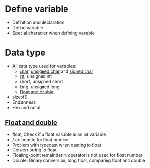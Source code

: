 # Define variable
* Definition and declaration
* Define variable
* Special character when defining variable
# Data type
* All data type used for variables:
    * [char](Char%20for%20integer.md#char-variable), [unsigned char](Char%20for%20integer.md#unsigned%20char) and [signed char](Char%20for%20integer.md#signed%20char)
    * [int](Integer%20in%20stdint.md), unsigned int
    * short, unsigned short
    * long, unsigned long
    * [Float and double](#float-and-double)
* sizeof()
* Endianness
* Hex and octal

## [Float and double](Float%20and%20Double.md)
* float, Check if a float variable is an int variable
* / arithemtic for float number
* Problem with typecast when casting to float
* Convert string to float
* Floating-point remainder: ``%`` operator is not used for float number
* Double: Binary conversion, long float, comparing float and double